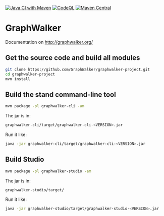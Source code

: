[![Java CI with Maven](https://github.com/GraphWalker/graphwalker-project/actions/workflows/maven.yml/badge.svg?branch=master)](https://github.com/GraphWalker/graphwalker-project/actions/workflows/maven.yml)
[![CodeQL](https://github.com/GraphWalker/graphwalker-project/actions/workflows/codeql-analysis.yml/badge.svg)](https://github.com/GraphWalker/graphwalker-project/actions/workflows/codeql-analysis.yml)
[![Maven Central](https://maven-badges.herokuapp.com/maven-central/org.graphwalker/graphwalker-project/badge.svg)](https://maven-badges.herokuapp.com/maven-central/org.graphwalker/graphwalker-project)

# GraphWalker

Documentation on http://graphwalker.org/

## Get the source code and build all modules

```bash
git clone https://github.com/GraphWalker/graphwalker-project.git
cd graphwalker-project
mvn install
```

## Build the stand command-line tool

```bash
mvn package -pl graphwalker-cli -am
```

The jar is in:
```bash
graphwalker-cli/target/graphwalker-cli-<VERSION>.jar
```

Run it like:
```bash
java -jar graphwalker-cli/target/graphwalker-cli-<VERSION>.jar
```

## Build Studio

```bash
mvn package -pl graphwalker-studio -am
```

The jar is in:
```bash
graphwalker-studio/target/
```
 
Run it like:
```bash
java -jar graphwalker-studio/target/graphwalker-studio-<VERSION>.jar
```
